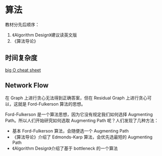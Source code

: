 # 算法

教材分先后顺序：
1. 《Algorithm Design》建议读英文版
2. 《算法导论》

## 时间复杂度
[big O cheat sheet](https://www.bigocheatsheet.com/)

## Network Flow
在 Graph 上进行贪心无法得到正确答案，但在 Residual Graph 上进行贪心可以，这就是 Ford-Fulkerson 算法的思想。

Ford-Fulkerson 是一个算法思想，因为它没有规定我们如何选择 Augmenting Path。所以人们开始研究如何选取 Augmenting Path 呢？人们发现了几种方法：
- 基本 Ford-Fulkerson 算法，会随便选一个 Augmenting Path
- 《算法导论》介绍了 Edmonds-Karp 算法，会优先选最短的 Augmenting Path
- 《Algorithm Design》介绍了基于 bottleneck 的一个算法

